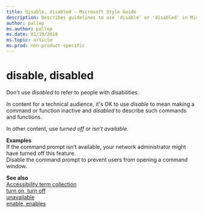 ```yaml
---
title: disable, disabled - Microsoft Style Guide
description: Describes guidelines to use 'disable' or 'disabled' in Microsoft documents, including instances where this word is appropriate or allowed.
author: pallep
ms.author: pallep
ms.date: 01/19/2018
ms.topic: article
ms.prod: non-product-specific
---
```


# disable, disabled

Don't use *disabled* to refer to people with disabilities. 

In content for a technical audience, it's OK to use *disable* to mean making a command or function inactive and *disabled* to describe such commands and functions.

In other content, use *turned off* or *isn’t available.*

**Examples**   
If the command prompt isn’t available, your network administrator might have turned off this feature.  
Disable the command prompt to prevent users from opening a command window. 

**See also**  
[Accessibility term collection](~/a-z-word-list-term-collections/term-collections/accessibility-terms.md)  
[turn on, turn off](~/a-z-word-list-term-collections/t/turn-on-turn-off.md)  
[unavailable](~/a-z-word-list-term-collections/u/unavailable.md)  
[enable, enables](~/a-z-word-list-term-collections/e/enable-enables.md)
